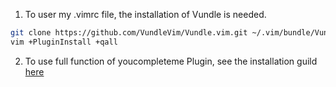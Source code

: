 1. To user my .vimrc file, the installation of Vundle is needed.
```bash
git clone https://github.com/VundleVim/Vundle.vim.git ~/.vim/bundle/Vundle.vim
vim +PluginInstall +qall
```
2. To use full function of youcompleteme Plugin, see the installation guild [here](https://github.com/ycm-core/YouCompleteMe)
